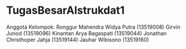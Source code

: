 # TugasBesarAlstrukdat1
 
Anggota Kelompok:
Ronggur Mahendra Widya Putra (13519008)
Girvin Junod (13519096)
Kinantan Arya Bagaspati (13519044)
Jonathan Christhoper Jahja (13519144)
Jauhar Wibisono (13519160)
